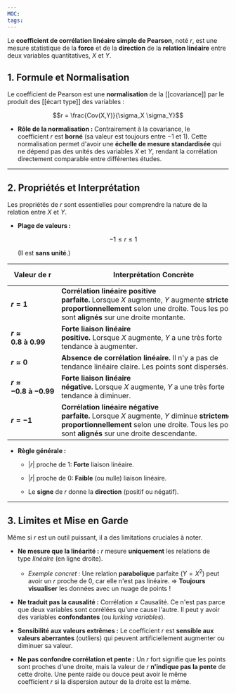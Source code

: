 ```yaml
---
MOC:
tags:
---
```



Le **coefficient de corrélation linéaire simple de Pearson**, noté $r$, est une mesure statistique de la **force** et de la **direction** de la **relation linéaire** entre deux variables quantitatives, $X$ et $Y$.

## 1. Formule et Normalisation

Le coefficient de Pearson est une **normalisation** de la [[covariance]] par le produit des [[écart type]] des variables :

$$r = \frac{Cov(X,Y)}{\sigma_X \sigma_Y}$$

- **Rôle de la normalisation :** Contrairement à la covariance, le coefficient $r$ est **borné** (sa valeur est toujours entre $-1$ et $1$). Cette normalisation permet d'avoir une **échelle de mesure standardisée** qui ne dépend pas des unités des variables $X$ et $Y$, rendant la corrélation directement comparable entre différentes études.
    

---

## 2. Propriétés et Interprétation

Les propriétés de $r$ sont essentielles pour comprendre la nature de la relation entre $X$ et $Y$.

- **Plage de valeurs :**
    
    $$-1 \le r \le 1$$
    
    (Il est **sans unité**.)
    

|**Valeur de r**|**Interprétation Concrète**|**Type de Relation**|
|---|---|---|
|**$r = 1$**|**Corrélation linéaire positive parfaite.** Lorsque $X$ augmente, $Y$ augmente **strictement proportionnellement** selon une droite. Tous les points sont **alignés** sur une droite montante.|Forte & Positive 📈|
|**$r \approx 0.8$ à $0.99$**|**Forte liaison linéaire positive.** Lorsque $X$ augmente, $Y$ a une très forte tendance à augmenter.|Forte & Positive|
|**$r \approx 0$**|**Absence de corrélation linéaire.** Il n'y a pas de tendance linéaire claire. Les points sont dispersés.|Nulle 🟰|
|**$r \approx -0.8$ à $-0.99$**|**Forte liaison linéaire négative.** Lorsque $X$ augmente, $Y$ a une très forte tendance à diminuer.|Forte & Négative|
|**$r = -1$**|**Corrélation linéaire négative parfaite.** Lorsque $X$ augmente, $Y$ diminue **strictement proportionnellement** selon une droite. Tous les points sont **alignés** sur une droite descendante.|Forte & Négative 📉|

- **Règle générale :**
    
    - $\vert r \vert$ proche de $1$: **Forte** liaison linéaire.
        
    - $\vert r \vert$ proche de $0$: **Faible** (ou nulle) liaison linéaire.
        
    - Le **signe** de $r$ donne la **direction** (positif ou négatif).
        

---

## 3. Limites et Mise en Garde

Même si $r$ est un outil puissant, il a des limitations cruciales à noter.

- **Ne mesure que la linéarité :** $r$ mesure **uniquement** les relations de type _linéaire_ (en ligne droite).
    
    - _Exemple concret :_ Une relation **parabolique** parfaite ($Y = X^2$) peut avoir un $r$ proche de $0$, car elle n'est pas linéaire. $\Rightarrow$ **Toujours visualiser** les données avec un nuage de points !
        
- **Ne traduit pas la causalité :** Corrélation $\neq$ Causalité. Ce n'est pas parce que deux variables sont corrélées qu'une cause l'autre. Il peut y avoir des variables **confondantes** (ou _lurking variables_).
    
- **Sensibilité aux valeurs extrêmes :** Le coefficient $r$ est **sensible aux valeurs aberrantes** (outliers) qui peuvent artificiellement augmenter ou diminuer sa valeur.
    
- **Ne pas confondre corrélation et pente :** Un $r$ fort signifie que les points sont proches d'une droite, mais la valeur de $r$ **n'indique pas la pente** de cette droite. Une pente raide ou douce peut avoir le même coefficient $r$ si la dispersion autour de la droite est la même.